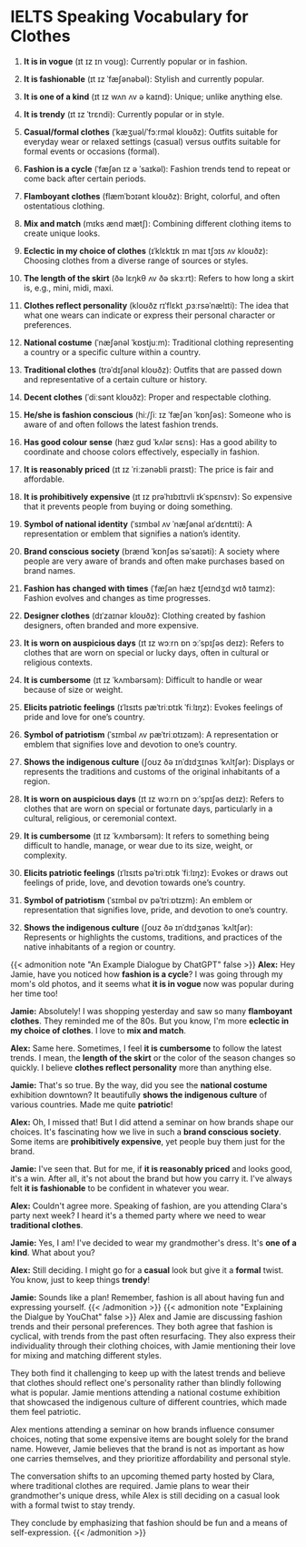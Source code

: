 # IELTS Speaking Vocabulary for Clothes


1. **It is in vogue** (ɪt ɪz ɪn voʊg): Currently popular or in fashion.

2. **It is fashionable** (ɪt ɪz ˈfæʃənəbəl): Stylish and currently popular.

3. **It is one of a kind** (ɪt ɪz wʌn ʌv ə kaɪnd): Unique; unlike anything else.

4. **It is trendy** (ɪt ɪz ˈtrɛndi): Currently popular or in style.

5. **Casual/formal clothes** (ˈkæʒuəl/ˈfɔːrməl kloʊðz): Outfits suitable for everyday wear or relaxed settings (casual) versus outfits suitable for formal events or occasions (formal).

6. **Fashion is a cycle** (ˈfæʃən ɪz ə ˈsaɪkəl): Fashion trends tend to repeat or come back after certain periods.

7. **Flamboyant clothes** (flæmˈbɔɪənt kloʊðz): Bright, colorful, and often ostentatious clothing.

8. **Mix and match** (mɪks ænd mætʃ): Combining different clothing items to create unique looks.

9. **Eclectic in my choice of clothes** (ɪˈklɛktɪk ɪn maɪ tʃɔɪs ʌv kloʊðz): Choosing clothes from a diverse range of sources or styles.

10. **The length of the skirt** (ðə lɛŋkθ ʌv ðə skɜːrt): Refers to how long a skirt is, e.g., mini, midi, maxi.

11. **Clothes reflect personality** (kloʊðz rɪˈflɛkt ˌpɜːrsəˈnælɪti): The idea that what one wears can indicate or express their personal character or preferences.

12. **National costume** (ˈnæʃənəl ˈkɒstjuːm): Traditional clothing representing a country or a specific culture within a country.

13. **Traditional clothes** (trəˈdɪʃənəl kloʊðz): Outfits that are passed down and representative of a certain culture or history.

14. **Decent clothes** (ˈdiːsənt kloʊðz): Proper and respectable clothing.

15. **He/she is fashion conscious** (hiː/ʃiː ɪz ˈfæʃən ˈkɒnʃəs): Someone who is aware of and often follows the latest fashion trends.

16. **Has good colour sense** (hæz gʊd ˈkʌlər sɛns): Has a good ability to coordinate and choose colors effectively, especially in fashion.

17. **It is reasonably priced** (ɪt ɪz ˈriːzənəbli praɪst): The price is fair and affordable.

18. **It is prohibitively expensive** (ɪt ɪz prəˈhɪbɪtɪvli ɪkˈspɛnsɪv): So expensive that it prevents people from buying or doing something.

19. **Symbol of national identity** (ˈsɪmbəl ʌv ˈnæʃənəl aɪˈdɛntɪti): A representation or emblem that signifies a nation’s identity.

20. **Brand conscious society** (brænd ˈkɒnʃəs səˈsaɪəti): A society where people are very aware of brands and often make purchases based on brand names.

21. **Fashion has changed with times** (ˈfæʃən hæz tʃeɪndʒd wɪð taɪmz): Fashion evolves and changes as time progresses.

22. **Designer clothes** (dɪˈzaɪnər kloʊðz): Clothing created by fashion designers, often branded and more expensive.

23. **It is worn on auspicious days** (ɪt ɪz wɔːrn ɒn ɔːˈspɪʃəs deɪz): Refers to clothes that are worn on special or lucky days, often in cultural or religious contexts.

24. **It is cumbersome** (ɪt ɪz ˈkʌmbərsəm): Difficult to handle or wear because of size or weight.

25. **Elicits patriotic feelings** (ɪˈlɪsɪts pæˈtriːɒtɪk ˈfiːlɪŋz): Evokes feelings of pride and love for one’s country.

26. **Symbol of patriotism** (ˈsɪmbəl ʌv pæˈtriːɒtɪzəm): A representation or emblem that signifies love and devotion to one’s country.

27. **Shows the indigenous culture** (ʃoʊz ðə ɪnˈdɪdʒɪnəs ˈkʌltʃər): Displays or represents the traditions and customs of the original inhabitants of a region.

1. **It is worn on auspicious days** (ɪt ɪz wɔːrn ɒn ɔːˈspɪʃəs deɪz):  Refers to clothes that are worn on special or fortunate days, particularly in a cultural, religious, or ceremonial context.

1. **It is cumbersome** (ɪt ɪz ˈkʌmbərsəm):  It refers to something being difficult to handle, manage, or wear due to its size, weight, or complexity.

1. **Elicits patriotic feelings** (ɪˈlɪsɪts pəˈtriːɒtɪk ˈfiːlɪŋz):  Evokes or draws out feelings of pride, love, and devotion towards one’s country.

1. **Symbol of patriotism** (ˈsɪmbəl ɒv pəˈtriːɒtɪzm):  An emblem or representation that signifies love, pride, and devotion to one’s country.

5. **Shows the indigenous culture** (ʃoʊz ðə ɪnˈdɪdʒənəs ˈkʌltʃər):  Represents or highlights the customs, traditions, and practices of the native inhabitants of a region or country.

{{< admonition note "An Example Dialogue by ChatGPT" false >}}
**Alex:** Hey Jamie, have you noticed how **fashion is a cycle**? I was going through my mom's old photos, and it seems what **it is in vogue** now was popular during her time too!

**Jamie:** Absolutely! I was shopping yesterday and saw so many **flamboyant clothes**. They reminded me of the 80s. But you know, I'm more **eclectic in my choice of clothes**. I love to **mix and match**.

**Alex:** Same here. Sometimes, I feel **it is cumbersome** to follow the latest trends. I mean, the **length of the skirt** or the color of the season changes so quickly. I believe **clothes reflect personality** more than anything else.

**Jamie:** That's so true. By the way, did you see the **national costume** exhibition downtown? It beautifully **shows the indigenous culture** of various countries. Made me quite **patriotic**!

**Alex:** Oh, I missed that! But I did attend a seminar on how brands shape our choices. It's fascinating how we live in such a **brand conscious society**. Some items are **prohibitively expensive**, yet people buy them just for the brand.

**Jamie:** I've seen that. But for me, if **it is reasonably priced** and looks good, it's a win. After all, it's not about the brand but how you carry it. I've always felt **it is fashionable** to be confident in whatever you wear.

**Alex:** Couldn't agree more. Speaking of fashion, are you attending Clara's party next week? I heard it's a themed party where we need to wear **traditional clothes**.

**Jamie:** Yes, I am! I've decided to wear my grandmother's dress. It's **one of a kind**. What about you?

**Alex:** Still deciding. I might go for a **casual** look but give it a **formal** twist. You know, just to keep things **trendy**!

**Jamie:** Sounds like a plan! Remember, fashion is all about having fun and expressing yourself.
{{< /admonition >}}
{{< admonition note "Explaining the Dialgue by YouChat" false >}}
Alex and Jamie are discussing fashion trends and their personal preferences. They both agree that fashion is cyclical, with trends from the past often resurfacing. They also express their individuality through their clothing choices, with Jamie mentioning their love for mixing and matching different styles.

They both find it challenging to keep up with the latest trends and believe that clothes should reflect one's personality rather than blindly following what is popular. Jamie mentions attending a national costume exhibition that showcased the indigenous culture of different countries, which made them feel patriotic.

Alex mentions attending a seminar on how brands influence consumer choices, noting that some expensive items are bought solely for the brand name. However, Jamie believes that the brand is not as important as how one carries themselves, and they prioritize affordability and personal style.

The conversation shifts to an upcoming themed party hosted by Clara, where traditional clothes are required. Jamie plans to wear their grandmother's unique dress, while Alex is still deciding on a casual look with a formal twist to stay trendy.

They conclude by emphasizing that fashion should be fun and a means of self-expression.
{{< /admonition >}}
